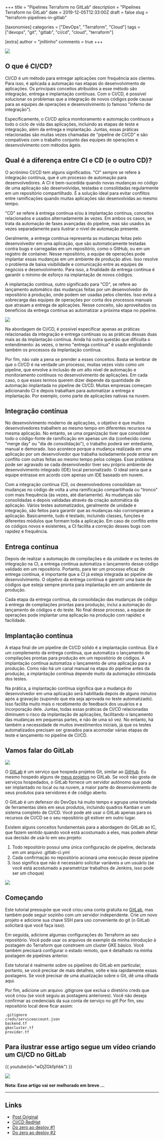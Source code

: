 +++
title = "Pipelines Terraform no GitLab"
description = "Pipelines Terraform no GitLab"
date = 2019-12-05T12:33:00Z
draft = false
slug = "terraform-pipelines-in-gitlab"

[taxonomies]
categories = ["DevOps", "Terraform", "Cloud"]
tags = ["devops", "git", "gitlab", "ci/cd", "cloud", "terraform"]

[extra]
author = "jniltinho"
comments = true
+++

![](gitlab-ci_01.png)

## O que é CI/CD?

CI/CD é um método para entregar aplicações com frequência aos clientes. Para isso, é aplicada a automação nas etapas do desenvolvimento de aplicações. Os principais conceitos atribuídos a esse método são integração, entrega e implantação contínuas. Com o CI/CD, é possível solucionar os problemas que a integração de novos códigos pode causar para as equipes de operações e desenvolvimento (o famoso "inferno de integração").

Especificamente, o CI/CD aplica monitoramento e automação contínuos a todo o ciclo de vida das aplicações, incluindo as etapas de teste e integração, além da entrega e implantação. Juntas, essas práticas relacionadas são muitas vezes chamadas de "pipeline de CI/CD" e são compatíveis com o trabalho conjunto das equipes de operações e desenvolvimento com métodos ágeis.

## Qual é a diferença entre CI e CD (e o outro CD)?

O acrônimo CI/CD tem alguns significados. "CI" sempre se refere à integração contínua, que é um processo de automação para desenvolvedores. A CI é bem-sucedida quando novas mudanças no código de uma aplicação são desenvolvidas, testadas e consolidadas regularmente em um repositório compartilhado. É a solução ideal para evitar conflitos entre ramificações quando muitas aplicações são desenvolvidas ao mesmo tempo.

"CD" se refere à entrega contínua e/ou à implantação contínua, conceitos relacionados e usados alternadamente às vezes. Em ambos os casos, se trata da automação de fases avançadas do pipeline, mas são usados às vezes separadamente para ilustrar o nível de automação presente.

Geralmente, a entrega contínua representa as mudanças feitas pelo desenvolvedor em uma aplicação, que são automaticamente testadas contra bugs e carregadas em um repositório, como o GitHub, ou em um registro de container. Nesse repositório, a equipe de operações pode implantar essas mudanças em um ambiente de produção ativo. Isso resolve o problema de baixa visibilidade e comunicação entre as equipes de negócios e desenvolvimento. Para isso, a finalidade da entrega contínua é garantir o mínimo de esforço na implantação de novos códigos.

A implantação contínua, outro significado para "CD", se refere ao lançamento automático das mudanças feitas por um desenvolvedor do repositório à produção, onde podem ser usadas pelos clientes. Isso evita a sobrecarga das equipes de operações por conta dos processos manuais que atrasam a entrega de aplicações. Nesse conceito, são aproveitados os benefícios da entrega contínua ao automatizar a próxima etapa no pipeline.

![](ci-cd-flow-desktop_1.png)

Na abordagem de CI/CD, é possível especificar apenas as práticas relacionadas da integração e entrega contínuas ou as práticas dessas duas mais as da implantação contínua. Ainda há outra questão que dificulta o entendimento: às vezes, o termo "entrega contínua" é usado englobando também os processos da implantação contínua.

Por fim, não vale a pena se prender a esses conceitos. Basta se lembrar de que o CI/CD é na verdade um processo, muitas vezes visto como um pipeline, que envolve a inclusão de um alto nível de automação e monitoramento contínuos no desenvolvimento de aplicações. Em cada caso, o que esses termos querem dizer depende da quantidade de automação implantada no pipeline de CI/CD. Muitas empresas começam adicionando CI e depois trabalham para automatizar a entrega e implantação. Por exemplo, como parte de aplicações nativas na nuvem.

## Integração contínua

No desenvolvimento moderno de aplicações, o objetivo é que muitos desenvolvedores trabalhem ao mesmo tempo em diferentes recursos na mesma aplicação. No entanto, se uma organização tiver que consolidar todo o código-fonte de ramificação em apenas um dia (conhecido como "merge day" ou "dia de consolidação"), o trabalho poderá ser entediante, manual e demorado. Isso acontece porque a mudança realizada em uma aplicação por um desenvolvedor que trabalha isoladamente pode entrar em conflito com outras feitas ao mesmo tempo pelos colegas. Esse problema pode ser agravado se cada desenvolvedor tiver seu próprio ambiente de desenvolvimento integrado (IDE) local personalizado. O ideal seria que a equipe entrasse em acordo com apenas um IDE baseado em nuvem.

Com a integração contínua (CI), os desenvolvedores consolidam as mudanças no código de volta a uma ramificação compartilhada ou "tronco" com mais frequência (às vezes, até diariamente). As mudanças são consolidadas e depois validadas através da criação automática da aplicação. Vários testes automatizados, geralmente de unidade e integração, são feitos para garantir que as mudanças não corromperam a aplicação. Basicamente, tudo é testado, incluindo classes, funções e diferentes módulos que formam toda a aplicação. Em caso de conflito entre os códigos novos e existentes, a CI facilita a correção desses bugs com rapidez e frequência.

## Entrega contínua

Depois de realizar a automação de compilações e da unidade e os testes de integração na CI, a entrega contínua automatiza o lançamento desse código validado em um repositório. Portanto, para ter um processo eficaz de entrega contínua, é importante que a CI já esteja integrada ao pipeline de desenvolvimento. O objetivo da entrega contínua é garantir uma base de códigos que esteja sempre pronta para implantação em um ambiente de produção.

Cada etapa da entrega contínua, da consolidação das mudanças de código à entrega de compilações prontas para produção, inclui a automação do lançamento de códigos e do teste. No final desse processo, a equipe de operações pode implantar uma aplicação na produção com rapidez e facilidade.

## Implantação contínua

A etapa final de um pipeline de CI/CD sólido é a implantação contínua. Ela é um complemento da entrega contínua, que automatiza o lançamento de compilações prontas para produção em um repositório de códigos. A implantação contínua automatiza o lançamento de uma aplicação para a produção. Como não há um canal manual na etapa do pipeline antes da produção, a implantação contínua depende muito da automação otimizada dos testes.

Na prática, a implantação contínua significa que a mudança do desenvolvedor em uma aplicação será habilitada depois de alguns minutos após a gravação (supondo que ela seja aprovada no teste automatizado). Isso facilita muito mais o recebimento do feedback dos usuários e a incorporação dele. Juntas, todas essas práticas de CI/CD relacionadas diminuem o risco da implantação de aplicações, facilitando o lançamento das mudanças em pequenas partes, e não de uma só vez. No entanto, há também a necessidade de muitos investimentos iniciais, já que os testes automatizados precisam ser gravados para acomodar várias etapas de teste e lançamento no pipeline de CI/CD.

## Vamos falar do GitLab

![](gittlab-logo.png)

O [GitLab](https://gitlab.com) é um serviço que hospeda projetos Git, similar ao [GitHub](https://github.com/). Eu mesmo hospedo alguns de [meus projetos](https://gitlab.com/jniltinho) no GitLab. Se você não gosta de serviços hospedados, o GitLab fornece um servidor autônomo que pode ser implantado no local ou na nuvem, a maior parte do desenvolvimento de seus produtos para servidores é de código aberto.

O GitLab é um defensor do DevOps há muito tempo e agrupa uma tonelada de ferramentas úteis em seus produtos, incluindo quadros Kanban e um sistema completo de CI/CD. Você pode até usar o GitLab apenas para os recursos de CI/CD se o seu repositório git estiver em outro lugar.

Existem alguns conceitos fundamentais para a abordagem do GitLab ao IC, que fazem sentido quando você está acostumado a eles, mas podem afetar sua decisão de usá-lo em seu projeto:

1. Todo repositório possui uma única configuração de pipeline, declarada em um arquivo .gitlab-ci.yml
2. Cada confirmação no repositório acionará uma execução desse pipeline
3. Isso significa que não é necessário solicitar variáveis a um usuário (se você está acostumado a parametrizar trabalhos de Jenkins, isso pode ser um choque)

![](gitlab-ci_03.png)

## Começando

Este tutorial pressupõe que você criou uma conta gratuita no [GitLab](https://gitlab.com), mas também pode seguir sozinho com um servidor independente. Crie um novo projeto e adicione sua chave SSH para uso conveniente do git (o GitLab solicitará que você faça isso).

Em seguida, adicione algumas configurações do Terraform ao seu repositório. Você pode usar os arquivos de exemplo da minha introdução à postagem do Terraform que constroem um cluster GKE básico. Você também precisará configurar o estado remoto, que é detalhado na minha postagem de pipelines anterior.

Este tutorial é realmente sobre os pipelines do GitLab em particular, portanto, se você precisar de mais detalhes, volte e leia rapidamente essas postagens. Se você precisar de uma atualização sobre o Git, dê uma olhada aqui.

Por fim, adicione um arquivo .gitignore que exclua o diretório creds que você criou (se você seguiu as postagens anteriores). Você não deseja confirmar as credenciais da sua conta de serviço no git! Por fim, seu repositório local deve ficar assim:

```quote
.gitignore
creds/serviceaccount.json
backend.tf
gkecluster.tf
provider.tf
```

## Para ilustrar esse artigo segue um vídeo criando um CI/CD no GitLab

{{ youtube(id="wDjZGkfphbk") }}

![](/images/to-be-continued.png)

**Nota: Esse artigo vai ser melhorado em breve ...**

----

## Links

* [Post Original](https://medium.com/@timhberry/terraform-pipelines-in-gitlab-415b9d842596)
* [CI/CD RedHat](https://www.redhat.com/pt-br/topics/devops/what-is-ci-cd)
* [Do zero ao deploy #1](https://www.youtube.com/watch?v=wDjZGkfphbk)
* [Do zero ao deploy #2](https://www.youtube.com/watch?v=L69ZBHIqPZo)
